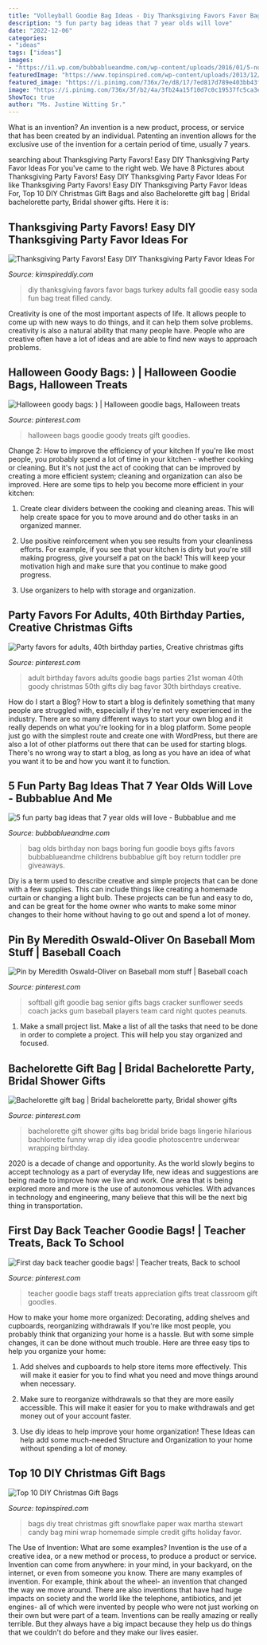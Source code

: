 ```yaml
---
title: "Volleyball Goodie Bag Ideas - Diy Thanksgiving Favors Favor Bags Turkey Adults Fall Goodie Easy Soda Fun Bag Treat Filled Candy"
description: "5 fun party bag ideas that 7 year olds will love"
date: "2022-12-06"
categories:
- "ideas"
tags: ["ideas"]
images:
- "https://i1.wp.com/bubbablueandme.com/wp-content/uploads/2016/01/5-non-boring-party-bag-ideas-for-kids-Bubbablue-and-me.jpg?fit=640%2C919&amp;ssl=1"
featuredImage: "https://www.topinspired.com/wp-content/uploads/2013/12/diy-christmas-gift-bags_07.jpg"
featured_image: "https://i.pinimg.com/736x/7e/d8/17/7ed817d789e403bb43f86d62974efd0c--softball-gifts-softball-goodie-bag-ideas.jpg"
image: "https://i.pinimg.com/736x/3f/b2/4a/3fb24a15f10d7c0c19537fc5ca3e0251--rd-birthday-birthday-woman.jpg"
ShowToc: true
author: "Ms. Justine Witting Sr."
---
```



What is an invention?
An invention is a new product, process, or service that has been created by an individual. Patenting an invention allows for the exclusive use of the invention for a certain period of time, usually 7 years.

	

		
searching about Thanksgiving Party Favors! Easy DIY Thanksgiving Party Favor Ideas For you've came to the right web. We have 8 Pictures about Thanksgiving Party Favors! Easy DIY Thanksgiving Party Favor Ideas For like Thanksgiving Party Favors! Easy DIY Thanksgiving Party Favor Ideas For, Top 10 DIY Christmas Gift Bags and also Bachelorette gift bag | Bridal bachelorette party, Bridal shower gifts. Here it is:
		
    
## Thanksgiving Party Favors! Easy DIY Thanksgiving Party Favor Ideas For

<img loading=lazy src="https://kimspireddiy.com/wp-content/uploads/2020/11/diy-turkey-soda-1.jpg" onerror="this.onerror=null;this.src='https://tse2.mm.bing.net/th?id=OIP.4TcNig0kZ0NuWKb65rjYtQHaL_&amp;pid=15.1';" alt="Thanksgiving Party Favors! Easy DIY Thanksgiving Party Favor Ideas For">

_Source: kimspireddiy.com_

>diy thanksgiving favors favor bags turkey adults fall goodie easy soda fun bag treat filled candy. 

	

Creativity is one of the most important aspects of life. It allows people to come up with new ways to do things, and it can help them solve problems. creativity is also a natural ability that many people have. People who are creative often have a lot of ideas and are able to find new ways to approach problems.

    
## Halloween Goody Bags: ) | Halloween Goodie Bags, Halloween Treats

<img loading=lazy src="https://i.pinimg.com/originals/79/fe/67/79fe67649a51ce850032a3339cc77fa0.jpg" onerror="this.onerror=null;this.src='https://tse3.mm.bing.net/th?id=OIP.GtDDRFYiHNrjvF3vnuWOxAHaJ6&amp;pid=15.1';" alt="Halloween goody bags: ) | Halloween goodie bags, Halloween treats">

_Source: pinterest.com_

>halloween bags goodie goody treats gift goodies. 

	

Change 2: How to improve the efficiency of your kitchen
If you're like most people, you probably spend a lot of time in your kitchen - whether cooking or cleaning. But it's not just the act of cooking that can be improved by creating a more efficient system; cleaning and organization can also be improved. Here are some tips to help you become more efficient in your kitchen:
1. Create clear dividers between the cooking and cleaning areas. This will help create space for you to move around and do other tasks in an organized manner.

2. Use positive reinforcement when you see results from your cleanliness efforts. For example, if you see that your kitchen is dirty but you're still making progress, give yourself a pat on the back! This will keep your motivation high and make sure that you continue to make good progress.

3. Use organizers to help with storage and organization.

    
## Party Favors For Adults, 40th Birthday Parties, Creative Christmas Gifts

<img loading=lazy src="https://i.pinimg.com/736x/3f/b2/4a/3fb24a15f10d7c0c19537fc5ca3e0251--rd-birthday-birthday-woman.jpg" onerror="this.onerror=null;this.src='https://tse3.mm.bing.net/th?id=OIP.hjR_CVw37VTQwQ0nuf741QEgDY&amp;pid=15.1';" alt="Party favors for adults, 40th birthday parties, Creative christmas gifts">

_Source: pinterest.com_

>adult birthday favors adults goodie bags parties 21st woman 40th goody christmas 50th gifts diy bag favor 30th birthdays creative. 

	

How do I start a Blog?
How to start a blog is definitely something that many people are struggled with, especially if they're not very experienced in the industry. There are so many different ways to start your own blog and it really depends on what you're looking for in a blog platform. Some people just go with the simplest route and create one with WordPress, but there are also a lot of other platforms out there that can be used for starting blogs. There's no wrong way to start a blog, as long as you have an idea of what you want it to be and how you want it to function.

    
## 5 Fun Party Bag Ideas That 7 Year Olds Will Love - Bubbablue And Me

<img loading=lazy src="https://i1.wp.com/bubbablueandme.com/wp-content/uploads/2016/01/5-non-boring-party-bag-ideas-for-kids-Bubbablue-and-me.jpg?fit=640%2C919&amp;ssl=1" onerror="this.onerror=null;this.src='https://tse1.mm.bing.net/th?id=OIP.F342iraMAeGdh_JWLvR2-AHaKo&amp;pid=15.1';" alt="5 fun party bag ideas that 7 year olds will love - Bubbablue and me">

_Source: bubbablueandme.com_

>bag olds birthday non bags boring fun goodie boys gifts favors bubbablueandme childrens bubbablue gift boy return toddler pre giveaways. 

	

Diy is a term used to describe creative and simple projects that can be done with a few supplies. This can include things like creating a homemade curtain or changing a light bulb. These projects can be fun and easy to do, and can be great for the home owner who wants to make some minor changes to their home without having to go out and spend a lot of money.

    
## Pin By Meredith Oswald-Oliver On Baseball Mom Stuff | Baseball Coach

<img loading=lazy src="https://i.pinimg.com/736x/7e/d8/17/7ed817d789e403bb43f86d62974efd0c--softball-gifts-softball-goodie-bag-ideas.jpg" onerror="this.onerror=null;this.src='https://tse3.mm.bing.net/th?id=OIP.5-7hh6DKbXbfgpU8kGs2-QAAAA&amp;pid=15.1';" alt="Pin by Meredith Oswald-Oliver on Baseball mom stuff | Baseball coach">

_Source: pinterest.com_

>softball gift goodie bag senior gifts bags cracker sunflower seeds coach jacks gum baseball players team card night quotes peanuts. 

	

1. Make a small project list. Make a list of all the tasks that need to be done in order to complete a project. This will help you stay organized and focused. 

    
## Bachelorette Gift Bag | Bridal Bachelorette Party, Bridal Shower Gifts

<img loading=lazy src="https://i.pinimg.com/originals/ae/f9/4f/aef94f828285ccef747402e68b906b37.jpg" onerror="this.onerror=null;this.src='https://tse1.mm.bing.net/th?id=OIP._jwnNvQXp0iF8yh6hSWRkgHaJ4&amp;pid=15.1';" alt="Bachelorette gift bag | Bridal bachelorette party, Bridal shower gifts">

_Source: pinterest.com_

>bachelorette gift shower gifts bag bridal bride bags lingerie hilarious bachlorette funny wrap diy idea goodie photoscentre underwear wrapping birthday. 

	

2020 is a decade of change and opportunity. As the world slowly begins to accept technology as a part of everyday life, new ideas and suggestions are being made to improve how we live and work. One area that is being explored more and more is the use of autonomous vehicles. With advances in technology and engineering, many believe that this will be the next big thing in transportation.

    
## First Day Back Teacher Goodie Bags! | Teacher Treats, Back To School

<img loading=lazy src="https://i.pinimg.com/736x/23/3a/9d/233a9d50a1f1b5ac5fcb20f085822909--teacher-treats-teacher-gifts.jpg" onerror="this.onerror=null;this.src='https://tse1.mm.bing.net/th?id=OIP.D5Ch8Yz-de--el4Zo8sbXQHaJ6&amp;pid=15.1';" alt="First day back teacher goodie bags! | Teacher treats, Back to school">

_Source: pinterest.com_

>teacher goodie bags staff treats appreciation gifts treat classroom gift goodies. 

	

How to make your home more organized: Decorating, adding shelves and cupboards, reorganizing withdrawals
If you're like most people, you probably think that organizing your home is a hassle. But with some simple changes, it can be done without much trouble. Here are three easy tips to help you organize your home: 
1) Add shelves and cupboards to help store items more effectively. This will make it easier for you to find what you need and move things around when necessary.

2) Make sure to reorganize withdrawals so that they are more easily accessible. This will make it easier for you to make withdrawals and get money out of your account faster.

3) Use diy ideas to help improve your home organization! These Ideas can help add some much-needed Structure and Organization to your home without spending a lot of money.

    
## Top 10 DIY Christmas Gift Bags

<img loading=lazy src="https://www.topinspired.com/wp-content/uploads/2013/12/diy-christmas-gift-bags_07.jpg" onerror="this.onerror=null;this.src='https://tse2.mm.bing.net/th?id=OIP.ckKiHmxRs3Yt1N0OYjUXeQHaJQ&amp;pid=15.1';" alt="Top 10 DIY Christmas Gift Bags">

_Source: topinspired.com_

>bags diy treat christmas gift snowflake paper wax martha stewart candy bag mini wrap homemade simple credit gifts holiday favor. 

	

The Use of Invention: What are some examples?
Invention is the use of a creative idea, or a new method or process, to produce a product or service. Invention can come from anywhere: in your mind, in your backyard, on the internet, or even from someone you know. 
There are many examples of invention. For example, think about the wheel- an invention that changed the way we move around. There are also inventions that have had huge impacts on society and the world like the telephone, antibiotics, and jet engines- all of which were invented by people who were not just working on their own but were part of a team. 
Inventions can be really amazing or really terrible. But they always have a big impact because they help us do things that we couldn't do before and they make our lives easier.

